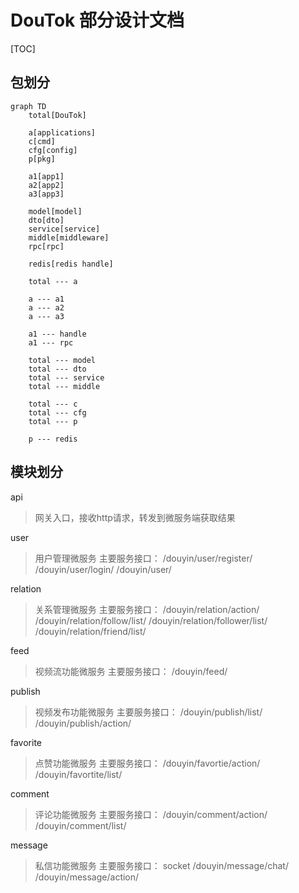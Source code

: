 # DouTok 部分设计文档

[TOC]

## 包划分

```mermaid
graph TD
    total[DouTok]

    a[applications]
    c[cmd]
    cfg[config]
    p[pkg]

    a1[app1]
    a2[app2]
    a3[app3]

    model[model]
    dto[dto]
    service[service]
    middle[middleware]
    rpc[rpc]

    redis[redis handle]

    total --- a

    a --- a1
    a --- a2
    a --- a3

    a1 --- handle
    a1 --- rpc

    total --- model
    total --- dto
    total --- service
    total --- middle

    total --- c
    total --- cfg
    total --- p

    p --- redis
```

## 模块划分

api

> 网关入口，接收http请求，转发到微服务端获取结果

user

> 用户管理微服务
> 主要服务接口：
> /douyin/user/register/
> /douyin/user/login/
> /douyin/user/

relation

> 关系管理微服务
> 主要服务接口：
> /douyin/relation/action/
> /douyin/relation/follow/list/
> /douyin/relation/follower/list/
> /douyin/relation/friend/list/

feed

> 视频流功能微服务
> 主要服务接口：
> /douyin/feed/

publish

> 视频发布功能微服务
> 主要服务接口：
> /douyin/publish/list/
> /douyin/publish/action/

favorite

> 点赞功能微服务
> 主要服务接口：
> /douyin/favortie/action/
> /douyin/favortite/list/

comment

> 评论功能微服务
> 主要服务接口：
> /douyin/comment/action/
> /douyin/comment/list/

message

> 私信功能微服务
> 主要服务接口：
> socket
> /douyin/message/chat/
> /douyin/message/action/
